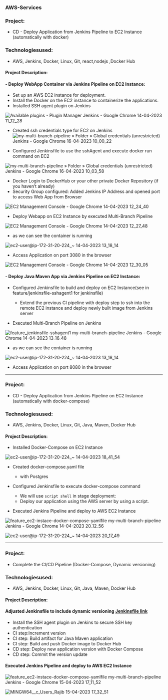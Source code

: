 ### AWS-Services

### Project:
*  CD - Deploy Application from Jenkins Pipeline to EC2 Instance (automatically with docker)

### Technologiesused:
*  AWS, Jenkins, Docker, Linux, Git, react,nodejs ,Docker Hub

####  Project Description:

####  - Deploy WebApp Container via Jenkins Pipeline on EC2 Instance:

*  Set up an AWS EC2 instance for deployment.
* Install the  Docker on the EC2 instance to containerize the  applications.
* Installed SSH agent plugin on Jenkins

![Available plugins - Plugin Manager  Jenkins  - Google Chrome 14-04-2023 11_12_28](https://user-images.githubusercontent.com/96679708/232266677-8fef5acc-0b91-4ea7-81d0-d511071934d5.png)


* Created ssh credentials type for EC2 on Jenkins
![my-multi-branch-pipeline » Folder » Global credentials (unrestricted)  Jenkins  - Google Chrome 16-04-2023 10_00_22](https://user-images.githubusercontent.com/96679708/232266723-1395008c-5ed7-47f8-9683-1085759f9713.png)


*  Configured Jenkinsfile to use the sshAgent and execute docker run command 
on EC2

  
  ![my-multi-branch-pipeline » Folder » Global credentials (unrestricted)  Jenkins  - Google Chrome 16-04-2023 10_03_58](https://user-images.githubusercontent.com/96679708/232274719-f7d83a74-da83-4771-8a3b-825a0383b6f2.png)

  
*  Docker Login to DockerHub or your other private Docker Repository (if you haven’t already)
*  Security Group configured: Added Jenkins IP Address and opened port to access Web App from Browser 

![EC2 Management Console - Google Chrome 14-04-2023 12_24_40](https://user-images.githubusercontent.com/96679708/232274808-a3287246-c6b3-4b30-88b6-4513152076bd.png)

 
* Deploy Webapp on EC2 Instance by executed Multi-Branch Pipeline

![EC2 Management Console - Google Chrome 14-04-2023 12_27_48](https://user-images.githubusercontent.com/96679708/232274850-a78db942-89b8-486a-a505-4cbb53db6638.png)



* as we can see the container is running 

![ec2-user@ip-172-31-20-224_~ 14-04-2023 13_18_14](https://user-images.githubusercontent.com/96679708/232275690-4a390cd7-0d85-4888-8711-f3482a415744.png)

*  Access Application on port 3080 in the browser


![EC2 Management Console - Google Chrome 14-04-2023 12_30_05](https://user-images.githubusercontent.com/96679708/232275037-53398831-eca1-409e-862d-4b06376ec119.png)

#### - Deploy Java Maven App via Jenkins Pipeline on EC2 Instance:
 * Configured Jenkinsfile to build and deploy on EC2 Instance(see in feature/jenkinsfile-sshagent1 for jenkinsfile)

   * Extend the previous CI pipeline with deploy step to ssh into the remote EC2 instance and deploy newly built image from Jenkins server
 * Executed Multi-Branch Pipeline on Jenkins

![feature_jenkinsfile-sshagent1  my-multi-branch-pipeline   Jenkins  - Google Chrome 14-04-2023 13_16_48](https://user-images.githubusercontent.com/96679708/232276547-f007266b-677f-4ec5-a665-00375c8abfd4.png)


* as we can see the container is running 

![ec2-user@ip-172-31-20-224_~ 14-04-2023 13_18_14](https://user-images.githubusercontent.com/96679708/232275690-4a390cd7-0d85-4888-8711-f3482a415744.png)

*  Access Application on port 8080 in the browser

-------------------------------------------------------------------------------------



###  Project:
*  CD - Deploy Application from Jenkins Pipeline on EC2 Instance (automatically with docker-compose)

### Technologiesused:
*  AWS, Jenkins, Docker, Linux, Git, Java, Maven, Docker Hub

#### Project Description:

* Installed Docker-Compose on EC2 Instance
  
![ec2-user@ip-172-31-20-224_~ 14-04-2023 18_41_54](https://user-images.githubusercontent.com/96679708/232323227-b63c2db6-db1b-46cc-9b69-9e79a23b3c49.png)


*  Created docker-compose.yaml file

   * with Postgres  

*  Configured Jenkinsfile to execute docker-compose command

   * We will use   ```script shell``` in stage deployment: 
   * Deploy our application using the AWS server by using a script.

*  Executed Jenkins Pipeline and deploy to AWS EC2 Instance



![feature_ec2-instace-docker-compose-yamlfile  my-multi-branch-pipeline   Jenkins  - Google Chrome 14-04-2023 20_12_56](https://user-images.githubusercontent.com/96679708/232323507-0ed94f6b-60a6-4116-ada1-21663c1a47fe.png)


![ec2-user@ip-172-31-20-224_~ 14-04-2023 20_17_49](https://user-images.githubusercontent.com/96679708/232323478-78535621-0543-435a-bcf9-bb9cc8b413ea.png)

------------------------------------------------------------------------------------------------------------------



### Project:
*  Complete the CI/CD Pipeline (Docker-Compose, Dynamic versioning) 
### Technologiesused: 
* AWS, Jenkins, Docker, Linux, Git, Java, Maven, Docker Hub

#### Project Description:
#### Adjusted Jenkinsfile to include dynamic versioning   [Jenkinsfile link](https://github.com/Rajib-Mardi/AWS-Services/blob/CD-with-dockerCompose/Jenkinsfile-CD)
* Install the  SSH agent plugin on Jenkins to  secure SSH key authentication
* CI step:Increment version 
* CI step: Build artifact for Java Maven application 
* CI step: Build and push Docker image to Docker Hub 
* CD step: Deploy new application version with Docker Compose 
* CD step: Commit the version update

#### Executed Jenkins Pipeline and deploy to AWS EC2 Instance

![feature_ec2-instace-docker-compose-yamlfile  my-multi-branch-pipeline   Jenkins  - Google Chrome 15-04-2023 17_11_52](https://user-images.githubusercontent.com/96679708/232329639-211b817e-8641-4aee-bf96-878f11594248.png)


![MINGW64__c_Users_Rajib 15-04-2023 17_32_51](https://user-images.githubusercontent.com/96679708/232329645-77e4cfeb-ce78-4e2b-a53a-5a77ed9677b2.png)


